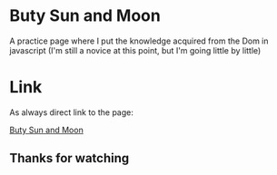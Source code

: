 # Buty Sun and Moon

A practice page where I put the knowledge acquired from the Dom in javascript (I'm still a novice at this point, but I'm going little by little)

# Link

As always direct link to the page:

[Buty Sun and Moon](https://buty06.github.io/sun-and-moon/)

## Thanks for watching